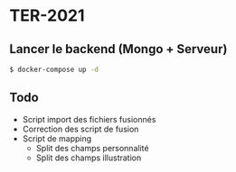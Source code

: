# TER-2021

## Lancer le backend (Mongo + Serveur)

```bash
$ docker-compose up -d
``` 


## Todo
- Script import des fichiers fusionnés
- Correction des script de fusion
- Script de mapping
    - Split des champs personnalité
    - Split des champs illustration
